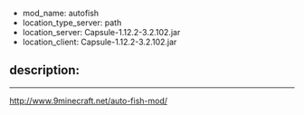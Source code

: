 - mod_name: autofish
- location_type_server: path
- location_server: Capsule-1.12.2-3.2.102.jar
- location_client: Capsule-1.12.2-3.2.102.jar

description:
---
---
http://www.9minecraft.net/auto-fish-mod/